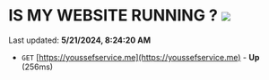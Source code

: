 # IS MY WEBSITE RUNNING ? [![](https://img.shields.io/static/v1?label=Sponsor&message=%E2%9D%A4&logo=GitHub&color=%23fe8e86)](https://github.com/sponsors/<username>)

Last updated: **5/21/2024, 8:24:20 AM**

- `GET` [https://youssefservice.me](https://youssefservice.me) - **Up** (256ms)

